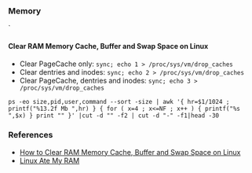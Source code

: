 
### Memory
`

#### Clear RAM Memory Cache, Buffer and Swap Space on Linux

- Clear PageCache only: `sync; echo 1 > /proc/sys/vm/drop_caches`
- Clear dentries and inodes: `sync; echo 2 > /proc/sys/vm/drop_caches`
- Clear PageCache, dentries and inodes: `sync; echo 3 > /proc/sys/vm/drop_caches`

```
ps -eo size,pid,user,command --sort -size | awk '{ hr=$1/1024 ; printf("%13.2f Mb ",hr) } { for ( x=4 ; x<=NF ; x++ ) { printf("%s ",$x) } print "" }' |cut -d "" -f2 | cut -d "-" -f1|head -30
```

### References

- [How to Clear RAM Memory Cache, Buffer and Swap Space on Linux](https://www.tecmint.com/clear-ram-memory-cache-buffer-and-swap-space-on-linux/)
- [Linux Ate My RAM](https://www.linuxatemyram.com/)
